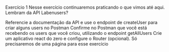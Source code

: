 Exercício 1
Nesse exercício continuaremos praticando o que vimos até aqui. Lembram da API Labenusers?

Referencie a documentação da API e use o endpoint de createUser para criar alguns users no Postman
Confirme no Postman que você está recebendo os users que você criou, utilizando o endpoint getAllUsers
Crie um aplicativo react do zero e configure o Router (opcional). Só precisaremos de uma página para esse exercício